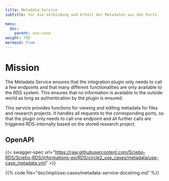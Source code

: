 ```yaml
---
title: Metadata Service
subtitle: Für die Verbindung und Erhalt der Metadaten aus den Ports.

menu:
  doc:
    parent: use-case
weight: 702
mermaid: True
---
```


# Mission

The Metadata Service ensures that the integration plugin only needs to call a few endpoints and that many different functionalities are only available to the RDS system. This ensures that no information is available to the outside world as long as authentication by the plugin is ensured.

This service provides functions for viewing and editing metadata for files and research projects. It handles all requests to the corresponding ports, so that the plugin only needs to call one endpoint and all further calls are triggered RDS-internally based on the stored research project.

## OpenAPI

{{< swagger-spec url="https://raw.githubusercontent.com/Sciebo-RDS/Sciebo-RDS/informations-ep/RDS/circle2_use_cases/metadata/use-case_metadata.yml" >}}

{{% code file="doc/impl/use-cases/metadata-service-docstring.md" %}}
